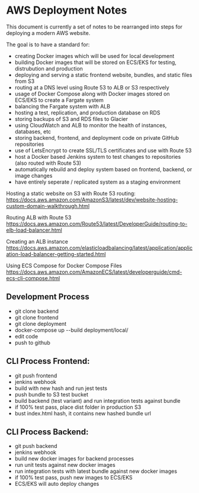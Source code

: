 # AWS Deployment Notes

This document is currently a set of notes to be rearranged into steps for deploying a modern AWS website.

The goal is to have a standard for:
- creating Docker images which will be used for local development
- building Docker images that will be stored on ECS/EKS for testing, distrubution and production
- deploying and serving a static frontend website, bundles, and static files from S3
- routing at a DNS level using Route 53 to ALB or S3 respectively
- usage of Docker Compose along with Docker images stored on ECS/EKS to create a Fargate system
- balancing the Fargate system with ALB
- hosting a test, replication, and production database on RDS
- storing backups of S3 and RDS files to Glacier
- using CloudWatch and ALB to monitor the health of instances, databases, etc
- storing backend, frontend, and deployment code on private GitHub repositories
- use of LetsEncrypt to create SSL/TLS certificates and use with Route 53
- host a Docker based Jenkins system to test changes to repositories (also routed with Route 53)
- automatically rebuild and deploy system based on frontend, backend, or image changes
- have entirely seperate / replicated system as a staging environment

Hosting a static website on S3 with Route 53 routing:
https://docs.aws.amazon.com/AmazonS3/latest/dev/website-hosting-custom-domain-walkthrough.html

Routing ALB with Route 53
https://docs.aws.amazon.com/Route53/latest/DeveloperGuide/routing-to-elb-load-balancer.html

Creating an ALB instance
https://docs.aws.amazon.com/elasticloadbalancing/latest/application/application-load-balancer-getting-started.html

Using ECS Compose for Docker Compose Files
https://docs.aws.amazon.com/AmazonECS/latest/developerguide/cmd-ecs-cli-compose.html

## Development Process
- git clone backend
- git clone frontend
- git clone deployment
- docker-compose up --build deployment/local/
- edit code
- push to github

## CLI Process Frontend:
- git push frontend
- jenkins webhook
- build with new hash and run jest tests
- push bundle to S3 test bucket
- build backend (test variant) and run integration tests against bundle
- if 100% test pass, place dist folder in production S3
- bust index.html hash, it contains new hashed bundle url

## CLI Process Backend:
- git push backend
- jenkins webhook
- build new docker images for backend processes
- run unit tests against new docker images
- run integration tests with latest bundle against new docker images
- if 100% test pass, push new images to ECS/EKS
- ECS/EKS will auto deploy changes
